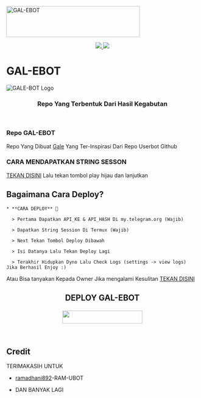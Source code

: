 
<a href="https://cooltext.com"><img src="https://images.cooltext.com/5534665.png" width="350" height="81" alt="GAL-EBOT" /></a>

<p align="center">
  <a href="https://github.com/Zora24/Lord-Userbot/fork">
    <img src="https://img.shields.io/github/forks/Zora24/Lord-Userbot?label=Fork&style=social">
    
  </a>
  <a href="https://github.com/Zora24/Lord-Userbot">
    <img src="https://img.shields.io/github/stars/Zora24/Lord-Userbot?style=social">
  </a>
</p>  

# GAL-EBOT
![GALE-BOT Logo](https://telegra.ph/file/f356e4b0dde6e3b9ed00c.jpg)

<h3 align="center">Repo Yang Terbentuk Dari Hasil Kegabutan</h3>
<p align="center">&nbsp;</p>

### Repo GAL-EBOT
Repo Yang Dibuat [Gale](https://t.me/gstwne) Yang Ter-Inspirasi Dari Repo Userbot Github 


### CARA MENDAPATKAN STRING SESSON

[TEKAN DISINI](https://replit.com/@AL241/String-Sesson-Lord#pyproject.toml) Lalu tekan tombol play hijau dan lanjutkan

## Bagaimana Cara Deploy?

```
* **CARA DEPLOY** 🔧

  > Pertama Dapatkan API_KE & API_HASH Di my.telegram.org (Wajib)

  > Dapatkan String Session Di Termux (Wajib)

  > Next Tekan Tombol Deploy Dibawah

  > Isi Datanya Lalu Tekan Deploy Lagi

  > Terakhir Hidupkan Dyno Lalu Check Logs (settings -> view logs) Jika Berhasil Enjoy :)
```
Atau Bisa tanyakan Kepada Owner Jika mengalami Kesulitan [TEKAN DISINI](https://t.me/gstwne)
## <p align="center">DEPLOY GAL-EBOT</p>


<p align="center"><a href="https://heroku.com/deploy?template=https://github.com/galeinst/GAL-EBOT/tree/GAL-EBOT"> <img src="https://img.shields.io/badge/Deploy%20Ke%20Heroku-magenta?style=flat&logo=heroku" width="210" height="34.45" /></a></p>

<br>
</p>

## Credit
TERIMAKASIH UNTUK

*   [ramadhani892](https://github.com/ramadhani892)-RAM-UBOT

*   DAN BANYAK LAGI 

